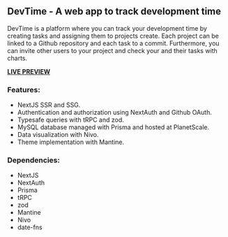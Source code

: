 ## DevTime - A web app to track development time

DevTime is a platform where you can track your development time by creating tasks and assigning them to projects create. Each project can be linked to a Github repository and each task to a commit. Furthermore, you can invite other users to your project and check your and their tasks with charts.

**[LIVE PREVIEW](https://devtime.gm4.tech)**

### Features:

- NextJS SSR and SSG.
- Authentication and authorization using NextAuth and Github OAuth.
- Typesafe queries with tRPC and zod.
- MySQL database managed with Prisma and hosted at PlanetScale.
- Data visualization with Nivo.
- Theme implementation with Mantine.

### Dependencies:

- NextJS
- NextAuth
- Prisma
- tRPC
- zod
- Mantine
- Nivo
- date-fns
